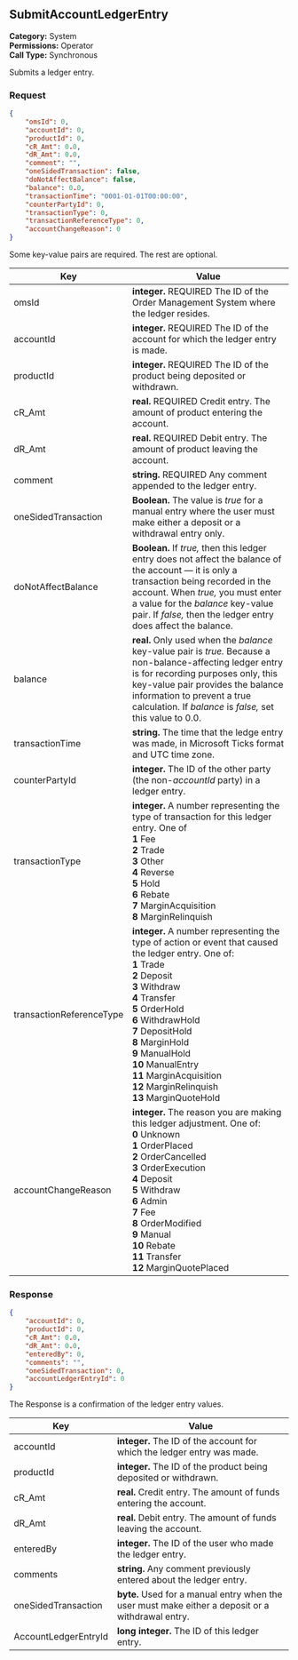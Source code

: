 ## SubmitAccountLedgerEntry

**Category:** System<br />**Permissions:** Operator<br />**Call Type:** Synchronous

Submits a ledger entry.

### Request

```json
{
    "omsId": 0,
    "accountId": 0,
    "productId": 0,
    "cR_Amt": 0.0,
    "dR_Amt": 0.0,
    "comment": "",
    "oneSidedTransaction": false,
    "doNotAffectBalance": false,
    "balance": 0.0,
    "transactionTime": "0001-01-01T00:00:00",
    "counterPartyId": 0,
    "transactionType": 0,
    "transactionReferenceType": 0,
    "accountChangeReason": 0
}
```
Some key-value pairs are required. The rest are optional.

| Key                      | Value                                                        |
| ------------------------ | ------------------------------------------------------------ |
| omsId                    | **integer.**  REQUIRED The ID of the Order Management System where the ledger resides. |
| accountId                | **integer.** REQUIRED The ID of the account for which the ledger entry is made. |
| productId                | **integer.** REQUIRED The ID of the product being deposited or withdrawn. |
| cR_Amt                   | **real.** REQUIRED Credit entry. The amount of product entering the account. |
| dR_Amt                   | **real.** REQUIRED Debit entry. The amount of product leaving the account. |
| comment                  | **string.** REQUIRED Any comment appended to the ledger entry. |
| oneSidedTransaction      | **Boolean.** The value is *true* for a manual entry where the user must make either a deposit or a withdrawal entry only. |
| doNotAffectBalance       | **Boolean.** If *true,* then this ledger entry does not affect the balance of the account &mdash; it is only a transaction being recorded in the account. When *true,* you must enter a value for the *balance* key-value pair. If *false,* then the ledger entry does affect the balance.  |
| balance                  | **real.** Only used when the *balance* key-value pair is *true.* Because a non-balance-affecting ledger entry is for recording purposes only, this key-value pair provides the balance information to prevent a true calculation. If *balance* is *false,* set this value to 0.0.    |
| transactionTime          | **string.** The time that the ledge entry was made, in Microsoft Ticks format and UTC time zone. |
| counterPartyId           | **integer.** The ID of the other party (the non-*accountId* party) in a ledger entry. |
| transactionType          | **integer.** A number representing the type of transaction for this ledger entry. One of<br />**1** Fee<br />**2** Trade<br />**3** Other<br />**4** Reverse<br />**5** Hold<br />**6** Rebate<br />**7** MarginAcquisition<br />**8** MarginRelinquish |
| transactionReferenceType | **integer.** A number representing the type of action or event that caused the ledger entry. One of:<br />**1** Trade<br />**2** Deposit<br />**3** Withdraw<br />**4** Transfer<br />**5** OrderHold<br />**6** WithdrawHold<br />**7** DepositHold<br />**8** MarginHold<br />**9** ManualHold<br />**10** ManualEntry<br />**11** MarginAcquisition<br />**12** MarginRelinquish<br />**13** MarginQuoteHold |
| accountChangeReason      | **integer.** The reason you are making this ledger adjustment. One of:<br />**0** Unknown<br />**1** OrderPlaced<br />**2** OrderCancelled<br />**3** OrderExecution<br />**4** Deposit<br />**5** Withdraw<br />**6** Admin<br />**7** Fee<br />**8** OrderModified<br />**9** Manual<br />**10** Rebate<br />**11** Transfer<br />**12** MarginQuotePlaced |

### Response

```json
{
    "accountId": 0,
    "productId": 0,
    "cR_Amt": 0.0,
    "dR_Amt": 0.0,
    "enteredBy": 0,
    "comments": "",
    "oneSidedTransaction": 0,
    "accountLedgerEntryId": 0
}
```
The Response is a confirmation of the ledger entry values.

| Key                  | Value                                                        |
| -------------------- | ------------------------------------------------------------ |
| accountId            | **integer.** The ID of the account for which the ledger entry was made. |
| productId            | **integer.** The ID of the product being deposited or withdrawn. |
| cR_Amt               | **real.** Credit entry. The amount of funds entering the account. |
| dR_Amt               | **real.** Debit entry. The amount of funds leaving the account. |
| enteredBy            | **integer.** The ID of the user who made the ledger entry.   |
| comments             | **string.** Any comment previously entered about the ledger entry. |
| oneSidedTransaction  | **byte.** Used for a manual entry when the user must make either a deposit or a withdrawal entry. |
| AccountLedgerEntryId | **long integer.** The ID of this ledger entry.               |
